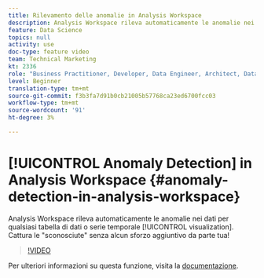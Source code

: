 ```yaml
---
title: Rilevamento delle anomalie in Analysis Workspace
description: Analysis Workspace rileva automaticamente le anomalie nei dati per qualsiasi visualizzazione o tabella di dati serie temporale. Cattura le "sconosciute" senza alcun sforzo aggiuntivo da parte tua!
feature: Data Science
topics: null
activity: use
doc-type: feature video
team: Technical Marketing
kt: 2336
role: "Business Practitioner, Developer, Data Engineer, Architect, Data Architect, Administrator, Leader"
level: Beginner
translation-type: tm+mt
source-git-commit: f3b3fa7d91b0cb21005b57768ca23ed6700fcc03
workflow-type: tm+mt
source-wordcount: '91'
ht-degree: 3%

---
```



# [!UICONTROL Anomaly Detection] in Analysis Workspace {#anomaly-detection-in-analysis-workspace}

Analysis Workspace rileva automaticamente le anomalie nei dati per qualsiasi tabella di dati o serie temporale [!UICONTROL visualization]. Cattura le &quot;sconosciute&quot; senza alcun sforzo aggiuntivo da parte tua!

>[!VIDEO](https://video.tv.adobe.com/v/25444/?quality=12)

Per ulteriori informazioni su questa funzione, visita la [documentazione](https://marketing.adobe.com/resources/help/en_US/analytics/analysis-workspace/anomaly_detection.html).
